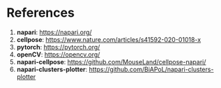 # References

1.  **napari**: https://napari.org/
2.  **cellpose**: https://www.nature.com/articles/s41592-020-01018-x
3.  **pytorch**: https://pytorch.org/
4.   **openCV**: https://opencv.org/
5.   **napari-cellpose**: https://github.com/MouseLand/cellpose-napari/
6.   **napari-clusters-plotter**: https://github.com/BiAPoL/napari-clusters-plotter